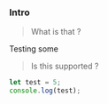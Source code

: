 ### Intro

> What is that ?

Testing some

> Is this supported ? 

```jsx static
let test = 5;
console.log(test);
```
